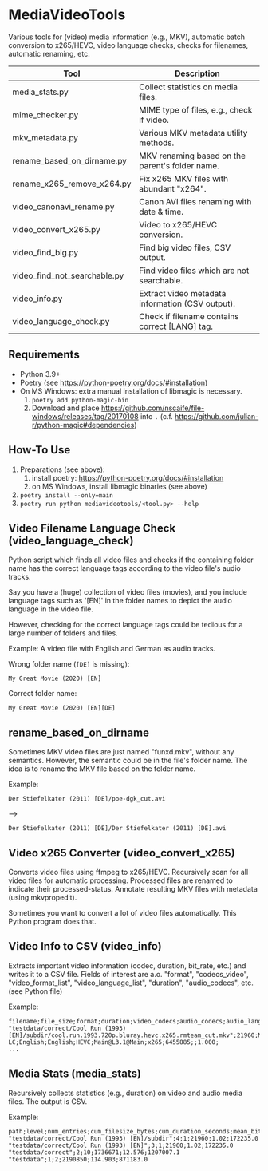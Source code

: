 # MediaVideoTools

Various tools for (video) media information (e.g., MKV), automatic batch conversion to
x265/HEVC, video language checks, checks for filenames, automatic renaming, etc.

| Tool                         | Description                                      |
|------------------------------|--------------------------------------------------|
| media_stats.py               | Collect statistics on media files.               |
| mime_checker.py              | MIME type of files, e.g., check if video.        |
| mkv_metadata.py              | Various MKV metadata utility methods.            |
| rename_based_on_dirname.py   | MKV renaming based on the parent's folder name.  |
| rename_x265_remove_x264.py   | Fix x265 MKV files with abundant "x264".         |
| video_canonavi_rename.py     | Canon AVI files renaming with date & time.       |
| video_convert_x265.py        | Video to x265/HEVC conversion.                   |
| video_find_big.py            | Find big video files, CSV output.                |
| video_find_not_searchable.py | Find video files which are not searchable.       |
| video_info.py                | Extract video metadata information (CSV output). |
| video_language_check.py      | Check if filename contains correct [LANG] tag.   |

## Requirements

- Python 3.9+
- Poetry (see https://python-poetry.org/docs/#installation)
- On MS Windows: extra manual installation of libmagic is necessary.
    1. `poetry add python-magic-bin`
    2. Download and place https://github.com/nscaife/file-windows/releases/tag/20170108 into `.`
       (c.f. https://github.com/julian-r/python-magic#dependencies)

## How-To Use

1. Preparations (see above):
    1. install poetry: https://python-poetry.org/docs/#installation
    2. on MS Windows, install libmagic binaries (see above)
2. `poetry install --only=main`
3. `poetry run python mediavideotools/<tool.py> --help`

## Video Filename Language Check (video_language_check)

Python script which finds all video files and checks if the containing folder
name has the correct language tags according to the video file's audio tracks.

Say you have a (huge) collection of video files (movies), and you include language
tags such as '[EN]' in the folder names to depict the audio language in the video file.

However, checking for the correct language tags could be tedious for a large
number of folders and files.

Example:
A video file with English and German as audio tracks.

Wrong folder name (`[DE]` is missing):

```
My Great Movie (2020) [EN]
```

Correct folder name:

```
My Great Movie (2020) [EN][DE]
```


## rename_based_on_dirname

Sometimes MKV video files are just named "funxd.mkv", without any semantics.
However, the semantic could be in the file's folder name.
The idea is to rename the MKV file based on the folder name.

Example:

`Der Stiefelkater (2011) [DE]/poe-dgk_cut.avi`

-->

`Der Stiefelkater (2011) [DE]/Der Stiefelkater (2011) [DE].avi`


## Video x265 Converter (video_convert_x265)

Converts video files using ffmpeg to x265/HEVC.
Recursively scan for all video files for automatic processing.
Processed files are renamed to indicate their processed-status.
Annotate resulting MKV files with metadata (using mkvpropedit).

Sometimes you want to convert a lot of video files automatically.
This Python program does that.



## Video Info to CSV (video_info)

Extracts important video information (codec, duration, bit_rate, etc.)
and writes it to a CSV file.
Fields of interest are a.o. "format", "codecs_video",
"video_format_list", "video_language_list", "duration",
"audio_codecs", etc. (see Python file)

Example:
```
filename;file_size;format;duration;video_codecs;audio_codecs;audio_language_list;text_language_list;format;format_profile;encoded_library_name;bit_rate;bit_rate_mode;pixel_aspect_ratio;proportion_of_this_stream
"testdata/correct/Cool Run (1993) [EN]/subdir/cool.run.1993.720p.bluray.hevc.x265.rmteam_cut.mkv";21960;Matroska;1020;;AAC LC;English;English;HEVC;Main@L3.1@Main;x265;6455885;;1.000;
...
```

## Media Stats (media_stats)

Recursively collects statistics (e.g., duration) on video and
audio media files. The output is CSV.

Example:
```
path;level;num_entries;cum_filesize_bytes;cum_duration_seconds;mean_bit_rate
"testdata/correct/Cool Run (1993) [EN]/subdir";4;1;21960;1.02;172235.0
"testdata/correct/Cool Run (1993) [EN]";3;1;21960;1.02;172235.0
"testdata/correct";2;10;1736671;12.576;1207007.1
"testdata";1;2;2190850;114.903;871183.0
```
